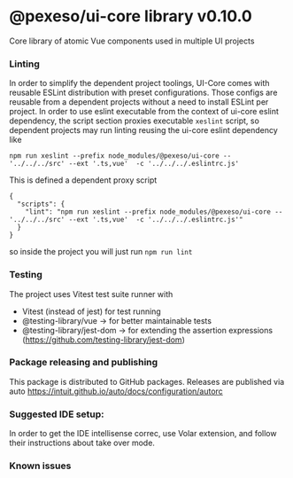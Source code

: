 # @pexeso/ui-core library v0.10.0

Core library of atomic Vue components used in multiple UI projects



### Linting 

In order to simplify the dependent project toolings, UI-Core comes with reusable ESLint distribution with preset configurations. Those configs are reusable from a dependent projects without a need to install ESLint per project.
In order to use eslint executable from the context of ui-core eslint dependency, the script section proxies executable `xeslint` script, so dependent projects may run linting reusing the ui-core eslint dependency like

`npm run xeslint --prefix node_modules/@pexeso/ui-core -- '../../../src' --ext '.ts,vue'  -c '../../../.eslintrc.js'`

This is defined a dependent proxy script

```
{
  "scripts": {
    "lint": "npm run xeslint --prefix node_modules/@pexeso/ui-core -- '../../../src' --ext '.ts,vue'  -c '../../../.eslintrc.js'"
  }
}
```

so inside the project you will just run `npm run lint`


### Testing

The project uses Vitest test suite runner with

- Vitest (instead of jest) for test running
- @testing-library/vue -> for better maintainable tests
- @testing-library/jest-dom -> for extending the assertion expressions (https://github.com/testing-library/jest-dom) 


### Package releasing and publishing

This package is distributed to GitHub packages. Releases are published via auto
https://intuit.github.io/auto/docs/configuration/autorc


### Suggested IDE setup:

In order to get the IDE intellisense correc, use Volar extension, and follow their instructions about take over mode.


### Known issues


